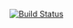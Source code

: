 [![Build Status](https://travis-ci.org/vosamoilenko/ts-math-pack.svg?branch=master)](https://travis-ci.org/vosamoilenko/ts-math-pack)